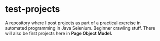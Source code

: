 # test-projects

A repository where I post projects as part of a practical exercise in automated programming in Java Selenium. Beginner crawling stuff. There will also be first projects here in **Page Object Model.**
